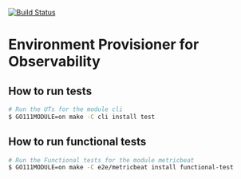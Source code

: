 [![Build Status](https://apm-ci.elastic.co/buildStatus/icon?job=beats%2Fpoc-metricbeat-tests-poc-mbp%2Fmaster)](https://apm-ci.elastic.co/job/beats/job/poc-metricbeat-tests-poc-mbp/job/master/)

# Environment Provisioner for Observability

## How to run tests
```sh
# Run the UTs for the module cli
$ GO111MODULE=on make -C cli install test
```

## How to run functional tests
```sh
# Run the Functional tests for the module metricbeat
$ GO111MODULE=on make -C e2e/metricbeat install functional-test
```
